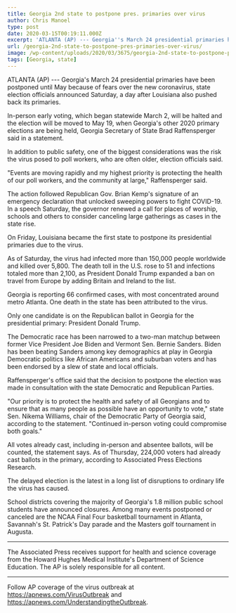 ```yaml
---
title: Georgia 2nd state to postpone pres. primaries over virus
author: Chris Manoel
type: post
date: 2020-03-15T00:19:11.000Z
excerpt: 'ATLANTA (AP) --- Georgia''s March 24 presidential primaries have been postponed until May because of fears over the new coronavirus, state election officials announced Saturday, a day after Louisiana also pushed back its primaries.In-person early voting, which began statewide March 2, will be halted and the election will be moved to May 19, when Georgia''s&hellip;'
url: /georgia-2nd-state-to-postpone-pres-primaries-over-virus/
image: /wp-content/uploads/2020/03/3675/georgia-2nd-state-to-postpone-pres-primaries-over-virus.jpeg
tags: [Georgia, state]
---
```


ATLANTA (AP) --- Georgia's March 24 presidential primaries have been postponed until May because of fears over the new coronavirus, state election officials announced Saturday, a day after Louisiana also pushed back its primaries.

In-person early voting, which began statewide March 2, will be halted and the election will be moved to May 19, when Georgia's other 2020 primary elections are being held, Georgia Secretary of State Brad Raffensperger said in a statement.

In addition to public safety, one of the biggest considerations was the risk the virus posed to poll workers, who are often older, election officials said.

"Events are moving rapidly and my highest priority is protecting the health of our poll workers, and the community at large," Raffensperger said.

The action followed Republican Gov. Brian Kemp's signature of an emergency declaration that unlocked sweeping powers to fight COVID-19. In a speech Saturday, the governor renewed a call for places of worship, schools and others to consider canceling large gatherings as cases in the state rise.

On Friday, Louisiana became the first state to postpone its presidential primaries due to the virus.

As of Saturday, the virus had infected more than 150,000 people worldwide and killed over 5,800. The death toll in the U.S. rose to 51 and infections totaled more than 2,100, as President Donald Trump expanded a ban on travel from Europe by adding Britain and Ireland to the list.

Georgia is reporting 66 confirmed cases, with most concentrated around metro Atlanta. One death in the state has been attributed to the virus.

Only one candidate is on the Republican ballot in Georgia for the presidential primary: President Donald Trump.

The Democratic race has been narrowed to a two-man matchup between former Vice President Joe Biden and Vermont Sen. Bernie Sanders. Biden has been beating Sanders among key demographics at play in Georgia Democratic politics like African Americans and suburban voters and has been endorsed by a slew of state and local officials.

Raffensperger's office said that the decision to postpone the election was made in consultation with the state Democratic and Republican Parties.

"Our priority is to protect the health and safety of all Georgians and to ensure that as many people as possible have an opportunity to vote," state Sen. Nikema Williams, chair of the Democratic Party of Georgia said, according to the statement. "Continued in-person voting could compromise both goals."

All votes already cast, including in-person and absentee ballots, will be counted, the statement says. As of Thursday, 224,000 voters had already cast ballots in the primary, according to Associated Press Elections Research.

The delayed election is the latest in a long list of disruptions to ordinary life the virus has caused.

School districts covering the majority of Georgia's 1.8 million public school students have announced closures. Among many events postponed or canceled are the NCAA Final Four basketball tournament in Atlanta, Savannah's St. Patrick's Day parade and the Masters golf tournament in Augusta.

* * *

The Associated Press receives support for health and science coverage from the Howard Hughes Medical Institute's Department of Science Education. The AP is solely responsible for all content.

* * *

Follow AP coverage of the virus outbreak at <https://apnews.com/VirusOutbreak> and <https://apnews.com/UnderstandingtheOutbreak>.
